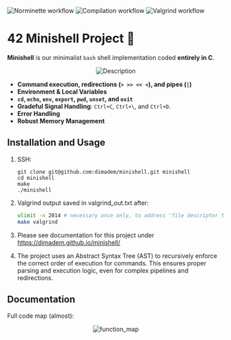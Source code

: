 <!-- [image](https://github.com/user-attachments/assets/4e173ce6-fd1d-49a4-8515-9a918f0f8a9d) -->

![Norminette workflow](https://github.com/dimadem/minishell/actions/workflows/norminette.yml/badge.svg)
![Compilation workflow](https://github.com/dimadem/minishell/actions/workflows/compile.yml/badge.svg)
![Valgrind workflow](https://github.com/dimadem/minishell/actions/workflows/valgrind.yml/badge.svg)


# 42 Minishell Project 🐚

**Minishell** is our minimalist `bash` shell implementation coded **entirely in C**.

<!-- Centered image -->
<p align="center">
  <img src="https://github.com/user-attachments/assets/4e173ce6-fd1d-49a4-8515-9a918f0f8a9d" alt="Description">
</p>


- **Command execution, redirections (`> >> << <`), and pipes (`|`)**
- **Environment & Local Variables**
- **`cd`, `echo`, `env`, `export`, `pwd`, `unset`, and `exit`**
- **Gradeful Signal Handling**: `Ctrl+C`, `Ctrl+\`, and `Ctrl+D`.
- **Error Handling**
- **Robust Memory Management**

## Installation and Usage

1. SSH:
   ```
   git clone git@github.com:dimadem/minishell.git minishell
   cd minishell
   make
   ./minishell
   ```

2. Valgrind output saved in valgrind_out.txt after:
   ```sh
   ulimit -n 2014 # necessary once only, to address 'file descriptor too high' error
   make valgrind
   ```

3. Please see documentation for this project under https://dimadem.github.io/minishell/

4. The project uses an Abstract Syntax Tree (AST) to recursively enforce the correct order of execution for commands. This ensures proper parsing and execution logic, even for complex pipelines and redirections.

## Documentation

Full code map (almost):

<p align="center">
  <img src="https://dimadem.github.io/minishell/main_8c_a58ec4cbe311c0444bad2ee2b780c2068_cgraph.png" alt="function_map">
</p>
